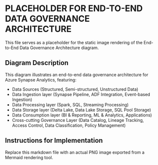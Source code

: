 # PLACEHOLDER FOR END-TO-END DATA GOVERNANCE ARCHITECTURE

This file serves as a placeholder for the static image rendering of the End-to-End Data Governance Architecture diagram.

## Diagram Description

This diagram illustrates an end-to-end data governance architecture for Azure Synapse Analytics, featuring:

- Data Sources (Structured, Semi-structured, Unstructured Data)
- Data Ingestion layer (Synapse Pipeline, ADF Integration, Event-based Ingestion)
- Data Processing layer (Spark, SQL, Streaming Processing)
- Data Storage layer (Delta Lake, Data Lake Storage, SQL Pool Storage)
- Data Consumption layer (BI & Reporting, ML & Analytics, Applications)
- Cross-cutting Governance Layer (Data Catalog, Lineage Tracking, Access Control, Data Classification, Policy Management)

## Instructions for Implementation

Replace this markdown file with an actual PNG image exported from a Mermaid rendering tool.
